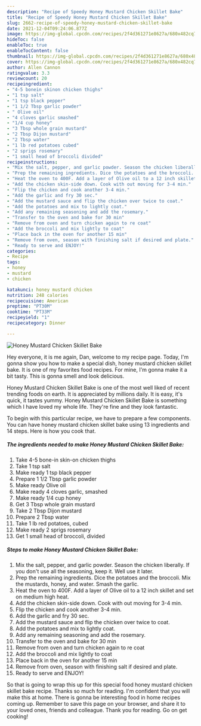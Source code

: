 ```yaml
---
description: "Recipe of Speedy Honey Mustard Chicken Skillet Bake"
title: "Recipe of Speedy Honey Mustard Chicken Skillet Bake"
slug: 2662-recipe-of-speedy-honey-mustard-chicken-skillet-bake
date: 2021-12-04T09:24:06.877Z
image: https://img-global.cpcdn.com/recipes/2f4d361271e8627a/680x482cq70/honey-mustard-chicken-skillet-bake-recipe-main-photo.jpg
hideToc: false
enableToc: true
enableTocContent: false
thumbnail: https://img-global.cpcdn.com/recipes/2f4d361271e8627a/680x482cq70/honey-mustard-chicken-skillet-bake-recipe-main-photo.jpg
cover: https://img-global.cpcdn.com/recipes/2f4d361271e8627a/680x482cq70/honey-mustard-chicken-skillet-bake-recipe-main-photo.jpg
author: Allen Cannon
ratingvalue: 3.3
reviewcount: 20
recipeingredient:
- "4-5 bonein skinon chicken thighs"
- "1 tsp salt"
- "1 tsp black pepper"
- "1 1/2 Tbsp garlic powder"
- " Olive oil"
- "4 cloves garlic smashed"
- "1/4 cup honey"
- "3 Tbsp whole grain mustard"
- "2 Tbsp Dijon mustard"
- "2 Tbsp water"
- "1 lb red potatoes cubed"
- "2 sprigs rosemary"
- "1 small head of broccoli divided"
recipeinstructions:
- "Mix the salt, pepper, and garlic powder. Season the chicken liberally. If you don&#39;t use all the seasoning, keep it. Well use it later."
- "Prep the remaining ingredients. Dice the potatoes and the broccoli. Mix the mustards, honey, and water. Smash the garlic."
- "Heat the oven to 400F. Add a layer of Olive oil to a 12 inch skillet and set on medium high heat."
- "Add the chicken skin-side down. Cook with out moving for 3-4 min."
- "Flip the chicken and cook another 3-4 min."
- "Add the garlic and fry 30 sec."
- "Add the mustard sauce and flip the chicken over twice to coat."
- "Add the potatoes and mix to lightly coat."
- "Add any remaining seasoning and add the rosemary."
- "Transfer to the oven and bake for 30 min"
- "Remove from oven and turn chicken again to re coat"
- "Add the broccoli and mix lightly to coat"
- "Place back in the oven for another 15 min"
- "Remove from oven, season with finishing salt if desired and plate."
- "Ready to serve and ENJOY!"
categories:
- Recipe
tags:
- honey
- mustard
- chicken

katakunci: honey mustard chicken 
nutrition: 248 calories
recipecuisine: American
preptime: "PT30M"
cooktime: "PT33M"
recipeyield: "1"
recipecategory: Dinner

---
```



![Honey Mustard Chicken Skillet Bake](https://img-global.cpcdn.com/recipes/2f4d361271e8627a/680x482cq70/honey-mustard-chicken-skillet-bake-recipe-main-photo.jpg)

Hey everyone, it is me again, Dan, welcome to my recipe page. Today, I'm gonna show you how to make a special dish, honey mustard chicken skillet bake. It is one of my favorites food recipes. For mine, I'm gonna make it a bit tasty. This is gonna smell and look delicious.

Honey Mustard Chicken Skillet Bake is one of the most well liked of recent trending foods on earth. It is appreciated by millions daily. It is easy, it's quick, it tastes yummy. Honey Mustard Chicken Skillet Bake is something which I have loved my whole life. They're fine and they look fantastic.




To begin with this particular recipe, we have to prepare a few components. You can have honey mustard chicken skillet bake using 13 ingredients and 14 steps. Here is how you cook that.

<!--inarticleads1-->

##### The ingredients needed to make Honey Mustard Chicken Skillet Bake:

1. Take 4-5 bone-in skin-on chicken thighs
1. Take 1 tsp salt
1. Make ready 1 tsp black pepper
1. Prepare 1 1/2 Tbsp garlic powder
1. Make ready  Olive oil
1. Make ready 4 cloves garlic, smashed
1. Make ready 1/4 cup honey
1. Get 3 Tbsp whole grain mustard
1. Take 2 Tbsp Dijon mustard
1. Prepare 2 Tbsp water
1. Take 1 lb red potatoes, cubed
1. Make ready 2 sprigs rosemary
1. Get 1 small head of broccoli, divided




<!--inarticleads2-->

##### Steps to make Honey Mustard Chicken Skillet Bake:

1. Mix the salt, pepper, and garlic powder. Season the chicken liberally. If you don&#39;t use all the seasoning, keep it. Well use it later.
1. Prep the remaining ingredients. Dice the potatoes and the broccoli. Mix the mustards, honey, and water. Smash the garlic.
1. Heat the oven to 400F. Add a layer of Olive oil to a 12 inch skillet and set on medium high heat.
1. Add the chicken skin-side down. Cook with out moving for 3-4 min.
1. Flip the chicken and cook another 3-4 min.
1. Add the garlic and fry 30 sec.
1. Add the mustard sauce and flip the chicken over twice to coat.
1. Add the potatoes and mix to lightly coat.
1. Add any remaining seasoning and add the rosemary.
1. Transfer to the oven and bake for 30 min
1. Remove from oven and turn chicken again to re coat
1. Add the broccoli and mix lightly to coat
1. Place back in the oven for another 15 min
1. Remove from oven, season with finishing salt if desired and plate.
1. Ready to serve and ENJOY!



So that is going to wrap this up for this special food honey mustard chicken skillet bake recipe. Thanks so much for reading. I'm confident that you will make this at home. There is gonna be interesting food in home recipes coming up. Remember to save this page on your browser, and share it to your loved ones, friends and colleague. Thank you for reading. Go on get cooking!
